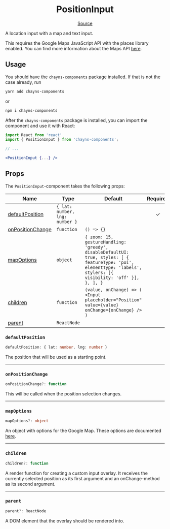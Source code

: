 <h1 align="center">PositionInput</h1>

<p align="center">
    <a href="src/react-chayns-position_input/component/PositionInput.jsx">Source</a>
</p>

A location input with a map and text input.

This requires the Google Maps JavaScript API with the places library enabled.
You can find more information about the Maps API
[here](https://developers.google.com/maps/documentation/javascript/overview).

## Usage

You should have the `chayns-components` package installed. If that is not the
case already, run

```bash
yarn add chayns-components
```

or

```bash
npm i chayns-components
```

After the `chayns-components` package is installed, you can import the component
and use it with React:

```jsx
import React from 'react'
import { PositionInput } from 'chayns-components';

// ...

<PositionInput {...} />
```

## Props

The `PositionInput`-component takes the following props:

| Name                                  | Type                           | Default                                                                                                                                                           | Required |
| ------------------------------------- | ------------------------------ | ----------------------------------------------------------------------------------------------------------------------------------------------------------------- | :------: |
| [defaultPosition](#defaultposition)   | `{ lat: number, lng: number }` |                                                                                                                                                                   |    ✓     |
| [onPositionChange](#onpositionchange) | `function`                     | `() => {}`                                                                                                                                                        |          |
| [mapOptions](#mapoptions)             | `object`                       | `{ zoom: 15, gestureHandling: 'greedy', disableDefaultUI: true, styles: [ { featureType: 'poi', elementType: 'labels', stylers: [{ visibility: 'off' }], }, ], }` |          |
| [children](#children)                 | `function`                     | `(value, onChange) => ( <Input placeholder="Position" value={value} onChange={onChange} /> )`                                                                     |          |
| [parent](#parent)                     | `ReactNode`                    |                                                                                                                                                                   |          |

### `defaultPosition`

```ts
defaultPosition: { lat: number, lng: number }
```

The position that will be used as a starting point.

---

### `onPositionChange`

```ts
onPositionChange?: function
```

This will be called when the position selection changes.

---

### `mapOptions`

```ts
mapOptions?: object
```

An object with options for the Google Map. These options are documented
[here](https://developers.google.com/maps/documentation/javascript/reference/map#MapOptions).

---

### `children`

```ts
children?: function
```

A render function for creating a custom input overlay. It receives the currently
selected position as its first argument and an onChange-method as its second
argument.

---

### `parent`

```ts
parent?: ReactNode
```

A DOM element that the overlay should be rendered into.

